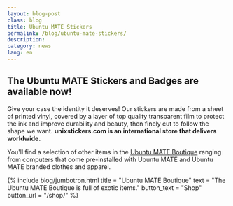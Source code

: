```yaml
---
layout: blog-post
class: blog
title: Ubuntu MATE Stickers
permalink: /blog/ubuntu-mate-stickers/
description:
category: news
lang: en
---
```


## The Ubuntu MATE Stickers and Badges are available now!

Give your case the identity it deserves! Our stickers are made from a sheet of
printed vinyl, covered by a layer of top quality transparent film to protect
the ink and improve durability and beauty, then finely cut to follow the shape
we want. **unixstickers.com is an international store that delivers
worldwide.**

You'll find a selection of other items in the [Ubuntu MATE
Boutique](/shop/) ranging from computers that come
pre-installed with Ubuntu MATE and Ubuntu MATE branded clothes and apparel.

{% include blog/jumbotron.html
    title = "Ubuntu MATE Boutique"
    text = "The Ubuntu MATE Boutique is full of exotic items."
    button_text = "Shop"
    button_url = "/shop/"
%}

